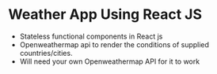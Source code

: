 # Weather App Using React JS

- Stateless functional components in React js
- Openweathermap api to render the conditions of supplied countries/cities.
- Will need your own Openweathermap API for it to work
